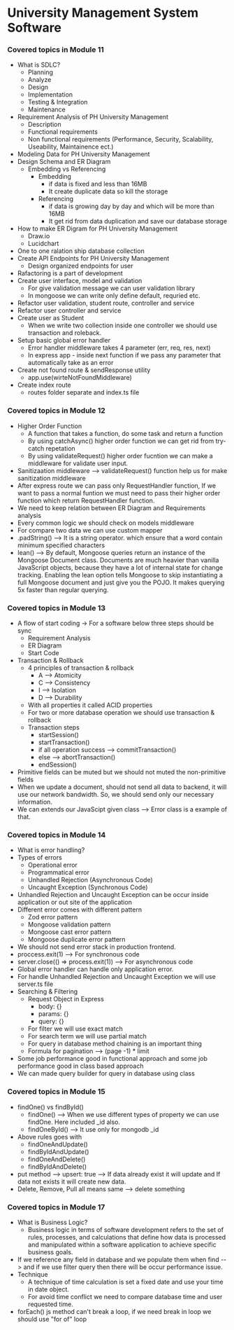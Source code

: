 # University Management System Software

### Covered topics in Module 11

- What is SDLC?
  - Planning
  - Analyze
  - Design
  - Implementation
  - Testing & Integration
  - Maintenance
- Requirement Analysis of PH University Management
  - Description
  - Functional requirements
  - Non functional requirements (Performance, Security, Scalability, Useability, Maintainence ect.)
- Modeling Data for PH University Management
- Design Schema and ER Diagram
  - Embedding vs Referencing
    - Embedding
      - if data is fixed and less than 16MB
      - It create duplicate data so kill the storage
    - Referencing
      - if data is growing day by day and which will be more than 16MB
      - It get rid from data duplication and save our database storage
- How to make ER Digram for PH University Management
  - Draw.io
  - Lucidchart
- One to one ralation ship database collection
- Create API Endpoints for PH University Management
  - Design organized endpoints for user
- Rafactoring is a part of development
- Create user interface, model and validation
  - For give validation message we can user validation library
  - In mongoose we can write only define default, requried etc.
- Refactor user validation, student route, controller and service
- Refactor user controller and service
- Create user as Student
  - When we write two collection inside one controller we should use transaction and roleback.
- Setup basic global error handler
  - Error handler middleware takes 4 parameter (err, req, res, next)
  - In express app - inside next function if we pass any parameter that automatically take as an error
- Create not found route & sendResponse utility
  - app.use(wirteNotFoundMiddleware)
- Create index route
  - routes folder separate and index.ts file

### Covered topics in Module 12

- Higher Order Function
  - A function that takes a function, do some task and return a function
  - By using catchAsync() higher order function we can get rid from try-catch repetation
  - By using validateRequest() higher order fucntion we can make a middleware for validate user input.
- Sanitizaation middleware --> validateRequest() function help us for make sanitization middleware
- After express route we can pass only RequestHandler function, If we want to pass a normal funtion we must need to pass their higher order function which return RequestHandler function.
- We need to keep relation between ER Diagram and Requirements analysis
- Every common logic we should check on models middleware
- For compare two data we can use custom mapper
- .padString() --> It is a string operator. which ensure that a word contain minimum specified characters
- lean() --> By default, Mongoose queries return an instance of the Mongoose Document class. Documents are much heavier than vanilla JavaScript objects, because they have a lot of internal state for change tracking. Enabling the lean option tells Mongoose to skip instantiating a full Mongoose document and just give you the POJO. It makes querying 5x faster than regular querying.

### Covered topics in Module 13

- A flow of start coding -> For a software below three steps should be sync
  - Requirement Analysis
  - ER Diagram
  - Start Code
- Transaction & Rollback
  - 4 principles of transaction & rollback
    - A --> Atomicity
    - C --> Consistency
    - I --> Isolation
    - D --> Durability
  - With all properties it called ACID properties
  - For two or more database operation we should use transaction & rollback
  - Transaction steps
    - startSession()
    - startTransaction()
    - if all operation success --> commitTransaction()
    - else --> abortTransaction()
    - endSession()
- Primitive fields can be muted but we should not muted the non-primitive fields
- When we update a document, should not send all data to backend, it will use our network bandwidth. So, we should send only our necessary information.
- We can extends our JavaScipt given class --> Error class is a example of that.

### Covered topics in Module 14

- What is error handling?
- Types of errors
  - Operational error
  - Programmatical error
  - Unhandled Rejection (Asynchronous Code)
  - Uncaught Exception (Synchronous Code)
- Unhandled Rejection and Uncaught Exception can be occur inside application or out site of the application
- Different error comes with different pattern
  - Zod error pattern
  - Mongoose validation pattern
  - Mongoose cast error pattern
  - Mongoose duplicate error pattern
- We should not send error stack in production frontend.
- proccess.exit(1) --> For synchronous code
- server.close(() => process.exit(1)) --> For asynchronous code
- Global error handler can handle only application error.
- For handle Unhandled Rejection and Uncaught Exception we will use server.ts file
- Searching & Filtering
  - Request Object in Express
    - body: {}
    - params: {}
    - query: {}
  - For filter we will use exact match
  - For search term we will use partial match
  - For query in database method chaining is an important thing
  - Formula for pagination --> (page -1) \* limit
- Some job performance good in functional approach and some job performance good in class based approach
- We can made query builder for query in database using class

### Covered topics in Module 15

- findOne() vs findById()
  - findOne() --> When we use different types of property we can use findOne. Here included \_id also.
  - findOneById() --> It use only for mongodb \_id
- Above rules goes with
  - findOneAndUpdate()
  - findByIdAndUpdate()
  - findOneAndDelete()
  - findByIdAndDelete()
- put method --> upsert: true --> If data already exist it will update and If data not exists it will create new data.
- Delete, Remove, Pull all means same --> delete something

### Covered topics in Module 17

- What is Business Logic?
  - Business logic in terms of software development refers to the set of rules, processes, and calculations that define how data is processed and manipulated within a software application to achieve specific business goals.
- If we reference any field in database and we populate them when find --> and if we use filter query then there will be occur performance issue.
- Technique
  - A technique of time calculation is set a fixed date and use your time in date object.
  - For avoid time conflict we need to compare database time and user requested time.
- forEach() js method can't break a loop, if we need break in loop we should use "for of" loop
